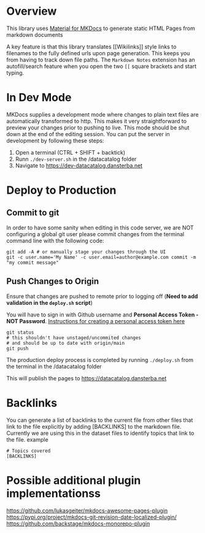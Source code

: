 # Overview
This library uses [Material for MKDocs](https://squidfunk.github.io/mkdocs-material/reference/) to generate static HTML Pages from markdown documents

A key feature is that this library translates [[Wikilinks]] style links to filenames to the fully defined urls upon page generation. This keeps you from having to track down file paths. The `Markdown Notes` extension has an autofill/search feature when you open the two `[[` square brackets and start typing.

# In Dev Mode
MKDocs supplies a development mode where changes to plain text files are automatically transformed to http. This makes it very straightforward to preview your changes prior to pushing to live. This mode should be shut down at the end of the editing session.
You can put the server in development by following these steps:

1. Open a terminal (CTRL + SHIFT + backtick) 
2. Runn `./dev-server.sh` in the /datacatalog folder
3. Navigate to https://dev-datacatalog.dansterba.net

# Deploy to Production
## Commit to git
In order to have some sanity when editing in this code server, we are NOT configuring a global git user
please commit changes from the terminal command line with the following code:
```
git add -A # or manually stage your changes through the UI
git -c user.name='My Name' -c user.email=author@example.com commit -m "my commit message"
```
## Push Changes to Origin
Ensure that changes are pushed to remote prior to logging off (**Need to add validation in the `deploy.sh` script**)

You will have to sign in with Github username and **Personal Access Token - NOT Password**. [Instructions for creating a personal access token here](https://docs.github.com/en/authentication/keeping-your-account-and-data-secure/creating-a-personal-access-token)
```
git status 
# this shouldn't have unstaged/uncommited changes
# and should be up to date with origin/main
git push
```

The production deploy process is completed by running `./deploy.sh` from the terminal in the /datacatalog folder

This will publish the pages to https://datacatalog.dansterba.net

# Backlinks
You can generate a list of backlinks to the current file from other files that link to the file explicitly by adding [BACKLINKS] to the markdown file. Currently we are using this in the dataset files to identify topics that link to the file.
example
```
# Topics covered
[BACKLINKS]
```

# Possible additional plugin implementationss
https://github.com/lukasgeiter/mkdocs-awesome-pages-plugin
https://pypi.org/project/mkdocs-git-revision-date-localized-plugin/
https://github.com/backstage/mkdocs-monorepo-plugin

